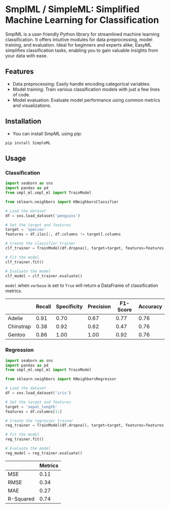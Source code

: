 # SmplML / SimpleML: Simplified Machine Learning for Classification

SmplML is a user-friendly Python library for streamlined machine learning classification. It offers intuitive modules for data preprocessing, model training, and evaluation. Ideal for beginners and experts alike, EasyML simplifies classification tasks, enabling you to gain valuable insights from your data with ease.

## Features

- Data preprocessing: Easily handle encoding categorical variables.
- Model training: Train various classification models with just a few lines of code.
- Model evaluation: Evaluate model performance using common metrics and visualizations.

## Installation

- You can install SmpML using pip:
```shell
pip install SimpleML
```

## Usage

### Classification
```python
import seaborn as sns
import pandas as pd
from smpl_ml.smpl_ml import TrainModel

from sklearn.neighbors import KNeighborsClassifier

# Load the dataset
df = sns.load_dataset('penguins')

# Set the target and features
target = 'species'
features = df.iloc[:, df.columns != target].columns

# Create the classifier trainer
clf_trainer = TrainModel(df.dropna(), target=target, features=features, model=KNeighborsClassifier())

# Fit the model
clf_trainer.fit()

# Evaluate the model
clf_model = clf_trainer.evaluate()
```

`model` when `verbose` is set to `True` will return a DataFrame of classification metrics.


|    | Recall | Specificity | Precision | F1-Score | Accuracy |
|----|--------|-------------|-----------|----------|----------|
| Adelie | 0.91   | 0.70        | 0.67      | 0.77     | 0.76     |
| Chinstrap | 0.38   | 0.92        | 0.62      | 0.47     | 0.76     |
| Gentoo | 0.86   | 1.00        | 1.00      | 0.92     | 0.76     |

### Regression
```python
import seaborn as sns
import pandas as pd
from smpl_ml.smpl_ml import TrainModel

from sklearn.neighbors import KNeighborsRegressor

# Load the dataset
df = sns.load_dataset('iris')

# Set the target and features
target = 'sepal_length'
features = df.columns[1:]

# Create the regressor trainer
reg_trainer = TrainModel(df.dropna(), target=target, features=features, model=KNeighborsRegressor())

# Fit the model
reg_trainer.fit()

# Evaluate the model
reg_model = reg_trainer.evaluate()
```

|   |Metrics|
|---|-------|
|MSE|0.11|
|RMSE|0.34|
|MAE|0.27|
|R-Squared|0.74|